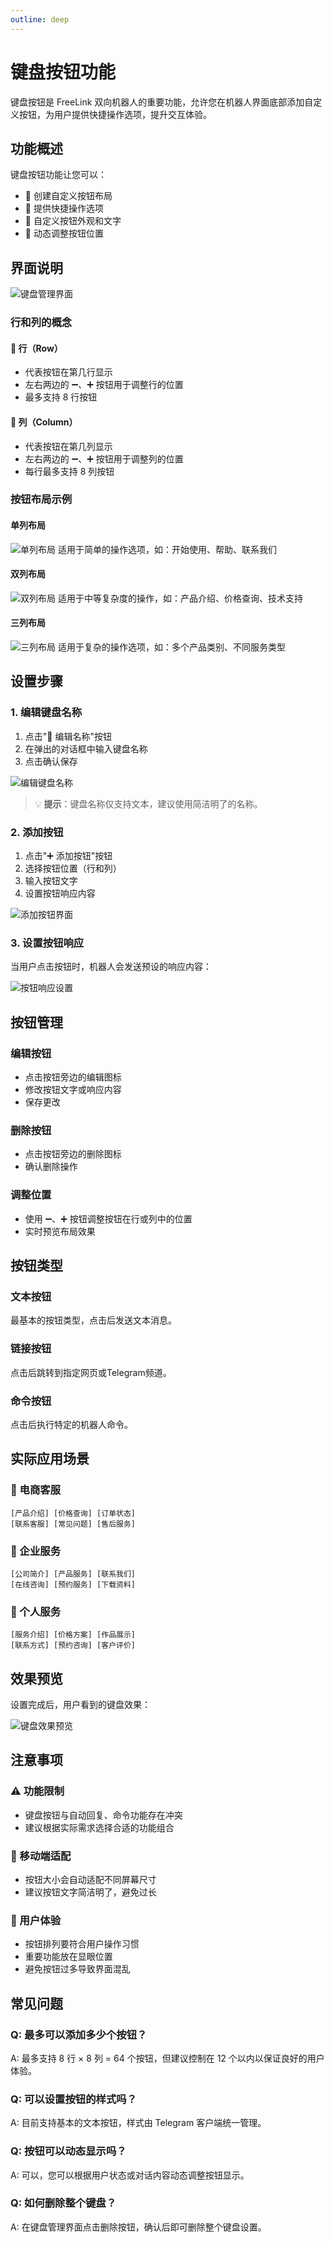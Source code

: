 ```yaml
---
outline: deep
---
```

# 键盘按钮功能

键盘按钮是 FreeLink 双向机器人的重要功能，允许您在机器人界面底部添加自定义按钮，为用户提供快捷操作选项，提升交互体验。

## 功能概述

键盘按钮功能让您可以：
- 🎯 创建自定义按钮布局
- 📱 提供快捷操作选项
- 🎨 自定义按钮外观和文字
- 🔄 动态调整按钮位置

## 界面说明

![键盘管理界面](/keyboard/keyboard_detail.png)

### 行和列的概念

#### 📏 行（Row）
- 代表按钮在第几行显示
- 左右两边的 ➖、➕ 按钮用于调整行的位置
- 最多支持 8 行按钮

#### 📐 列（Column）
- 代表按钮在第几列显示
- 左右两边的 ➖、➕ 按钮用于调整列的位置
- 每行最多支持 8 列按钮

### 按钮布局示例

#### 单列布局
![单列布局](/keyboard/column_1.png)
适用于简单的操作选项，如：开始使用、帮助、联系我们

#### 双列布局
![双列布局](/keyboard/column_2.png)
适用于中等复杂度的操作，如：产品介绍、价格查询、技术支持

#### 三列布局
![三列布局](/keyboard/column_3.png)
适用于复杂的操作选项，如：多个产品类别、不同服务类型

## 设置步骤

### 1. 编辑键盘名称

1. 点击"📝 编辑名称"按钮
2. 在弹出的对话框中输入键盘名称
3. 点击确认保存

![编辑键盘名称](/keyboard/edit_keyboard.png)

> 💡 **提示**：键盘名称仅支持文本，建议使用简洁明了的名称。

### 2. 添加按钮

1. 点击"➕ 添加按钮"按钮
2. 选择按钮位置（行和列）
3. 输入按钮文字
4. 设置按钮响应内容

![添加按钮界面](/keyboard/keyboard_button.png)

### 3. 设置按钮响应

当用户点击按钮时，机器人会发送预设的响应内容：

![按钮响应设置](/keyboard/keyboard_response.png)

## 按钮管理

### 编辑按钮
- 点击按钮旁边的编辑图标
- 修改按钮文字或响应内容
- 保存更改

### 删除按钮
- 点击按钮旁边的删除图标
- 确认删除操作

### 调整位置
- 使用 ➖、➕ 按钮调整按钮在行或列中的位置
- 实时预览布局效果

## 按钮类型

### 文本按钮
最基本的按钮类型，点击后发送文本消息。

### 链接按钮
点击后跳转到指定网页或Telegram频道。

### 命令按钮
点击后执行特定的机器人命令。

## 实际应用场景

### 🏪 电商客服
```
[产品介绍] [价格查询] [订单状态]
[联系客服] [常见问题] [售后服务]
```

### 🏢 企业服务
```
[公司简介] [产品服务] [联系我们]
[在线咨询] [预约服务] [下载资料]
```

### 📱 个人服务
```
[服务介绍] [价格方案] [作品展示]
[联系方式] [预约咨询] [客户评价]
```

## 效果预览

设置完成后，用户看到的键盘效果：

![键盘效果预览](/keyboard/effect.png)

## 注意事项

### ⚠️ 功能限制
- 键盘按钮与自动回复、命令功能存在冲突
- 建议根据实际需求选择合适的功能组合

### 📱 移动端适配
- 按钮大小会自动适配不同屏幕尺寸
- 建议按钮文字简洁明了，避免过长

### 🎯 用户体验
- 按钮排列要符合用户操作习惯
- 重要功能放在显眼位置
- 避免按钮过多导致界面混乱

## 常见问题

### Q: 最多可以添加多少个按钮？
A: 最多支持 8 行 × 8 列 = 64 个按钮，但建议控制在 12 个以内以保证良好的用户体验。

### Q: 可以设置按钮的样式吗？
A: 目前支持基本的文本按钮，样式由 Telegram 客户端统一管理。

### Q: 按钮可以动态显示吗？
A: 可以，您可以根据用户状态或对话内容动态调整按钮显示。

### Q: 如何删除整个键盘？
A: 在键盘管理界面点击删除按钮，确认后即可删除整个键盘设置。
